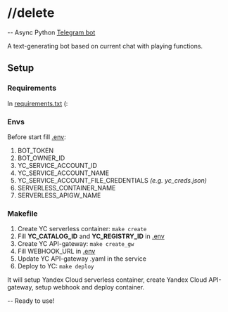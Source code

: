 # //delete
--  Async Python [Telegram bot](https://t.me/d1pq_bot)

A text-generating bot based on current chat with playing functions.

## Setup
### Requirements
In [requirements.txt](requirements.txt) (:

### Envs
Before start fill [.env](.env):
1. BOT_TOKEN
2. BOT_OWNER_ID
3. YC_SERVICE_ACCOUNT_ID
4. YC_SERVICE_ACCOUNT_NAME
5. YC_SERVICE_ACCOUNT_FILE_CREDENTIALS *(e.g. yc_creds.json)*
6. SERVERLESS_CONTAINER_NAME
7. SERVERLESS_APIGW_NAME

### Makefile
1. Create YC serverless container: <code>make create</code>
2. Fill **YC_CATALOG_ID** and **YC_REGISTRY_ID** in [.env](.env)
3. Create YC API-gateway: <code>make create_gw</code>
4. Fill WEBHOOK_URL in [.env](.env)
5. Update YC API-gateway .yaml in the service
6. Deploy to YC: <code>make deploy</code>

It will setup Yandex Cloud serverless container, create Yandex Cloud API-gateway, setup webhook and deploy container.

-- Ready to use!
